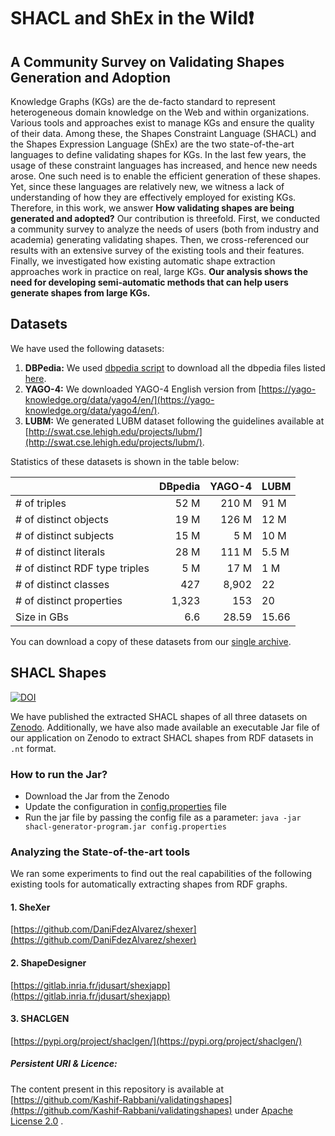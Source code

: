 # SHACL and ShEx in the Wild❗

## A Community Survey on Validating Shapes Generation and Adoption


Knowledge Graphs (KGs) are the de-facto standard to represent heterogeneous domain knowledge on the Web and within organizations. Various tools and approaches exist to manage KGs and ensure the quality of their data. Among these, the Shapes Constraint Language (SHACL) and the Shapes Expression Language (ShEx) are the two state-of-the-art languages to define validating shapes for KGs. In the last few years, the usage of these constraint languages has increased, and hence new needs arose. One such need is to enable the efficient generation of these shapes. Yet, since these languages are relatively new, we witness a lack of understanding of how they are effectively employed for existing KGs. Therefore, in this work, we answer **How validating shapes are being generated and adopted?** Our contribution is threefold. First, we conducted a community survey to analyze the needs of users (both from industry and academia) generating validating shapes. Then, we cross-referenced our results with an extensive survey of the existing tools and their features. Finally, we investigated how existing automatic shape extraction approaches work in practice on real, large KGs. **Our analysis shows the need for developing semi-automatic methods that can help users generate shapes from large KGs.**



## Datasets
We have used the following datasets:

1. **DBPedia:** We used  [dbpedia script](https://github.com/Kashif-Rabbani/validatingshapes/blob/main/dbpedia/download-dbpedia.sh) to download all the dbpedia files listed [here](https://github.com/Kashif-Rabbani/validatingshapes/blob/main/dbpedia/dbpedia-files.txt).
2. **YAGO-4:** We downloaded YAGO-4 English version from [https://yago-knowledge.org/data/yago4/en/](https://yago-knowledge.org/data/yago4/en/).
2. **LUBM:** We generated LUBM dataset following the guidelines available at [http://swat.cse.lehigh.edu/projects/lubm/](http://swat.cse.lehigh.edu/projects/lubm/).

Statistics of these datasets is shown in the table below:

|                                	| DBpedia 	| YAGO-4 	| LUBM  	|
|--------------------------------	|--------:	|-------:	|-------	|
| # of triples                   	|    52 M 	|  210 M 	| 91 M  	|
| # of distinct objects          	|    19 M 	|  126 M 	| 12 M  	|
| # of distinct subjects         	|    15 M 	|    5 M 	| 10 M  	|
| # of distinct literals         	|    28 M 	|  111 M 	| 5.5 M 	|
| # of distinct RDF type triples 	|     5 M 	|   17 M 	| 1 M   	|
| # of distinct classes          	|     427 	|  8,902 	| 22    	|
| # of distinct properties       	|   1,323 	|    153 	| 20    	|
| Size in GBs                    	|     6.6 	|  28.59 	| 15.66 	|

You can download a copy of these datasets from our [single archive](http://130.226.98.152/www_datasets/).


## SHACL Shapes
[![DOI](https://zenodo.org/badge/DOI/10.5281/zenodo.5958986.svg)](https://doi.org/10.5281/zenodo.5958986)

We have published the extracted SHACL shapes of all three datasets on [Zenodo](https://doi.org/10.5281/zenodo.5958986).
Additionally, we have also made available an executable Jar file of our application on Zenodo to extract SHACL shapes from RDF datasets in `.nt` format.

### How to run the Jar?

- Download the Jar from the Zenodo
- Update the configuration in [config.properties](https://github.com/Kashif-Rabbani/validatingshapes/blob/main/config.properties) file 
- Run the jar file by passing the config file as a parameter: `java -jar shacl-generator-program.jar config.properties`


### Analyzing the State-of-the-art tools 

We ran some experiments to find out the real capabilities of the following existing tools for automatically extracting shapes from RDF graphs.

#### 1. SheXer
[https://github.com/DaniFdezAlvarez/shexer](https://github.com/DaniFdezAlvarez/shexer)


#### 2. ShapeDesigner
[https://gitlab.inria.fr/jdusart/shexjapp](https://gitlab.inria.fr/jdusart/shexjapp)

#### 3. SHACLGEN
[https://pypi.org/project/shaclgen/](https://pypi.org/project/shaclgen/)


##### Persistent URI & Licence:
The content present in this repository is available at
[https://github.com/Kashif-Rabbani/validatingshapes](https://github.com/Kashif-Rabbani/validatingshapes) under [Apache License 2.0](https://github.com/Kashif-Rabbani/validatingshapes/blob/main/LICENSE) .



